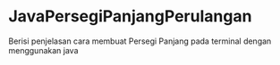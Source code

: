 # JavaPersegiPanjangPerulangan
Berisi penjelasan cara membuat Persegi Panjang pada terminal dengan menggunakan java
